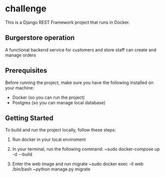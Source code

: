 # challenge

This is a Django REST Framework project that runs in Docker.

## Burgerstore operation

A functional backend service for customers and store staff can create and manage orders 

## Prerequisites

Before running the project, make sure you have the following installed on your machine:

- Docker (so you can run the project)
- Postgres (so you can manage local database)

## Getting Started

To build and run the project locally, follow these steps:

1. Run docker in your local enviroment

2. In your terminal, run the following command:
    ~sudo docker-compose up -d --build

3. Enter the web image and run migrate
    ~sudo docker exec -it web /bin/bash
    ~python manage.py migrate


